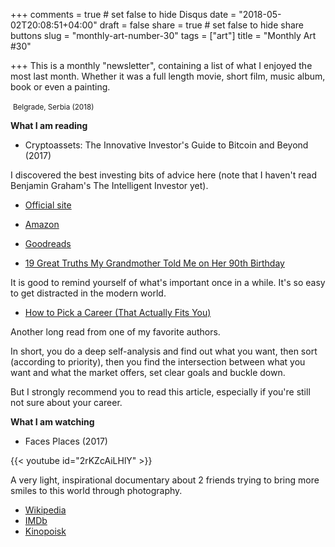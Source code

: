 +++
comments = true	# set false to hide Disqus
date = "2018-05-02T20:08:51+04:00"
draft = false
share = true	# set false to hide share buttons
slug = "monthly-art-number-30"
tags = ["art"]
title = "Monthly Art #30"

+++
This is a monthly "newsletter", containing a list of what I enjoyed the most
last month. Whether it was a full length movie, short film, music album, book
or even a painting.

<!--more-->

<img class="img-rounded" src="/images/posts/2018-05-02-monthly-art-30/serbia.jpg" alt="" title=""/>
<small>Belgrade, Serbia (2018)</small>

**What I am reading**

* Cryptoassets: The Innovative Investor's Guide to Bitcoin and Beyond (2017)

I discovered the best investing bits of advice here (note that I haven't read Benjamin Graham's The Intelligent Investor yet).

  * [Official site](https://www.bitcoinandbeyond.com/)
  * [Amazon](https://www.amazon.com/Cryptoassets-Innovative-Investors-Bitcoin-Beyond-ebook/dp/B0743MPV9R)
  * [Goodreads](https://www.goodreads.com/book/show/36197082-cryptoassets)

* [19 Great Truths My Grandmother Told Me on Her 90th Birthday](http://www.marcandangel.com/2018/03/25/19-great-truths-my-grandmother-told-me-on-her-90th-birthday/)

It is good to remind yourself of what's important once in a while. It's so easy to get distracted in the modern world.

* [How to Pick a Career (That Actually Fits You)](https://waitbutwhy.com/2018/04/picking-career.html)

Another long read from one of my favorite authors.

In short, you do a deep self-analysis and find out what you want, then sort (according to priority), then you find the intersection between what you want and what the market offers, set clear goals and buckle down.

But I strongly recommend you to read this article, especially if you're still not sure about your career.

**What I am watching**

* Faces Places (2017)

{{< youtube id="2rKZcAiLHlY" >}}

A very light, inspirational documentary about 2 friends trying to bring more smiles to this world through photography.

  * [Wikipedia](https://en.wikipedia.org/wiki/Faces_Places_(film))
  * [IMDb](https://www.imdb.com/title/tt5598102/)
  * [Kinopoisk](https://www.kinopoisk.ru/film/litsa-derevni-2017-976612/)
